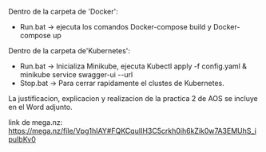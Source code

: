 Dentro de la carpeta de 'Docker':

- Run.bat -> ejecuta los comandos Docker-compose build y Docker-compose up

Dentro de la carpeta de'Kubernetes':

- Run.bat -> Inicializa Minikube, ejecuta Kubectl apply -f config.yaml & minikube service swagger-ui --url
- Stop.bat -> Para cerrar rapidamente el clustes de Kubernetes.

La justificacion, explicacion y realizacion de la practica 2 de AOS se incluye en el Word adjunto.

link de mega.nz: https://mega.nz/file/Vpg1hIAY#FQKCquIIH3C5crkh0ih6kZik0w7A3EMUhS_ipuIbKv0